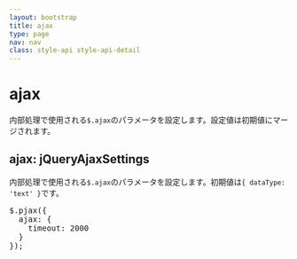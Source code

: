 ```yaml
---
layout: bootstrap
title: ajax
type: page
nav: nav
class: style-api style-api-detail
---
```


# ajax
内部処理で使用される`$.ajax`のパラメータを設定します。設定値は初期値にマージされます。

## ajax: jQueryAjaxSettings
内部処理で使用される`$.ajax`のパラメータを設定します。初期値は`{ dataType: 'text' }`です。

<pre class="sh brush: js;">
$.pjax({
  ajax: {
    timeout: 2000
  }
});
</pre>
